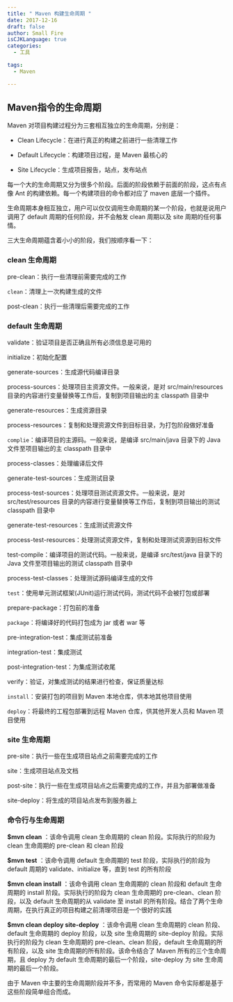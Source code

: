```yaml
---
title: " Maven 构建生命周期 "
date: 2017-12-16
draft: false
author: Small Fire
isCJKLanguage: true
categories: 
  - 工具

tags: 
  - Maven

---
```


## Maven指令的生命周期

Maven 对项目构建过程分为三套相互独立的生命周期，分别是：

- Clean Lifecycle：在进行真正的构建之前进行一些清理工作

- Default Lifecycle：构建项目过程，是 Maven 最核心的

- Site Lifecycle：生成项目报告，站点，发布站点

每一个大的生命周期又分为很多个阶段。后面的阶段依赖于前面的阶段，这点有点像 Ant 的构建依赖。每一个构建项目的命令都对应了 maven 底层一个插件。

生命周期本身相互独立，用户可以仅仅调用生命周期的某一个阶段，也就是说用户调用了 default 周期的任何阶段，并不会触发 clean 周期以及 site 周期的任何事情。

三大生命周期蕴含着小小的阶段，我们按顺序看一下：

### clean 生命周期

pre-clean：执行一些清理前需要完成的工作

`clean`：清理上一次构建生成的文件

post-clean：执行一些清理后需要完成的工作

### default 生命周期

validate：验证项目是否正确且所有必须信息是可用的

initialize：初始化配置

generate-sources：生成源代码编译目录

process-sources：处理项目主资源文件。一般来说，是对 src/main/resources 目录的内容进行变量替换等工作后，复制到项目输出的主 classpath 目录中

generate-resources：生成资源目录

process-resources：复制和处理资源文件到目标目录，为打包阶段做好准备

`complie`：编译项目的主源码。一般来说，是编译 src/main/java 目录下的 Java 文件至项目输出的主 classpath 目录中

process-classes：处理编译后文件

generate-test-sources：生成测试目录

process-test-sources：处理项目测试资源文件。一般来说，是对 src/test/resources 目录的内容进行变量替换等工作后，复制到项目输出的测试 classpath 目录中

generate-test-resources：生成测试资源文件

process-test-resources：处理测试资源文件，复制和处理测试资源到目标文件

test-compile：编译项目的测试代码。一般来说，是编译 src/test/java 目录下的 Java 文件至项目输出的测试 classpath 目录中

process-test-classes：处理测试源码编译生成的文件

`test`：使用单元测试框架(JUnit)运行测试代码，测试代码不会被打包或部署

prepare-package：打包前的准备

`package`：将编译好的代码打包成为 jar 或者 war 等

pre-integration-test：集成测试前准备

integration-test：集成测试

post-integration-test：为集成测试收尾

verify：验证，对集成测试的结果进行检查，保证质量达标

`install`：安装打包的项目到 Maven 本地仓库，供本地其他项目使用

`deploy`：将最终的工程包部署到远程 Maven 仓库，供其他开发人员和 Maven 项目使用

### site 生命周期

pre-site：执行一些在生成项目站点之前需要完成的工作

site：生成项目站点及文档

post-site：执行一些在生成项目站点之后需要完成的工作，并且为部署做准备

site-deploy：将生成的项目站点发布到服务器上

### 命令行与生命周期

**$mvn clean** ：该命令调用 clean 生命周期的 clean 阶段。实际执行的阶段为 clean 生命周期的 pre-clean 和 clean 阶段

**$mvn test** ：该命令调用 default 生命周期的 test 阶段，实际执行的阶段为 default 周期的 validate、initialize 等，直到 test 的所有阶段

**$mvn clean install** ：该命令调用 clean 生命周期的 clean 阶段和 default 生命周期的 install 阶段。实际执行的阶段为 clean 生命周期的 pre-clean、clean 阶段，以及 default 生命周期的从 validate 至 install 的所有阶段。结合了两个生命周期，在执行真正的项目构建之前清理项目是一个很好的实践

**$mvn clean deploy site-deploy** ：该命令调用 clean 生命周期的 clean 阶段、default 生命周期的 deploy 阶段，以及 site 生命周期的 site-deploy 阶段。实际执行的阶段为 clean 生命周期的 pre-clean、clean 阶段，default 生命周期的所有阶段，以及 site 生命周期的所有阶段。该命令结合了 Maven 所有的三个生命周期，且 deploy 为 default 生命周期的最后一个阶段，site-deploy 为 site 生命周期的最后一个阶段。

由于 Maven 中主要的生命周期阶段并不多，而常用的 Maven 命令实际都是基于这些阶段简单组合而成。